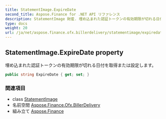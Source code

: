 ```yaml
---
title: StatementImage.ExpireDate
second_title: Aspose.Finance for .NET API リファレンス
description: StatementImage 財産. 埋め込まれた認証トークンの有効期限が切れる日付を取得または設定します
type: docs
weight: 20
url: /ja/net/aspose.finance.ofx.billerdelivery/statementimage/expiredate/
---
```

## StatementImage.ExpireDate property

埋め込まれた認証トークンの有効期限が切れる日付を取得または設定します。

```csharp
public string ExpireDate { get; set; }
```

### 関連項目

* class [StatementImage](../)
* 名前空間 [Aspose.Finance.Ofx.BillerDelivery](../../statementimage/)
* 組み立て [Aspose.Finance](../../../)


